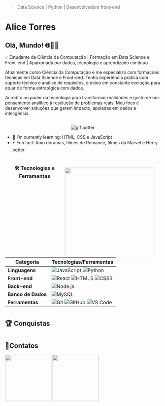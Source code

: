 >Data Science | Python | Desenvolvedora front-end
# Alice Torres
## Olá, Mundo! :globe_with_meridians:👩‍💻 
💡 Estudante de Ciência da Computação | Formação em Data Science e Front-end | Apaixonada por dados, tecnologia e aprendizado contínuo

Atualmente curso Ciência da Computação e me especializo com formações técnicas em Data Science e Front-end. Tenho experiência prática com suporte técnico e análise de requisitos, e estou em constante evolução para atuar de forma estratégica com dados.

Acredito no poder da tecnologia para transformar realidades e gosto de unir pensamento analítico à resolução de problemas reais. Meu foco é desenvolver soluções que gerem impacto, apoiadas em dados e inteligência.

##
<div align="center">
 
   ![gif potter](https://media1.tenor.com/m/3xlYGaedhAMAAAAC/happy-joy.gif)
  
</div>

- 🌱 I’m currently learning: HTML, CSS e JavaScript
- ⚡ Fun fact: Amo doramas, filmes de Romance, filmes da Marvel e Herry potter.

 #
<div align="center">
 
  <img src="https://avatars.githubusercontent.com/u/196205884?s=400&u=9ccff818fb321790e37bcb4d5637a62c16bba674&v=4" width="290" align="right" style="margin-right: 20px; vertical-align: middle; margin-top: 10px;" />
  
  ### 🛠️ Tecnologias e Ferramentas

  | Categoria       | Tecnologias/Ferramentas                                                                 |
  |-----------------|-----------------------------------------------------------------------------------------|
  | **Linguagens**  | ![JavaScript](https://img.shields.io/badge/-JavaScript-F7DF1E?style=flat&logo=javascript&logoColor=black) ![Python](https://img.shields.io/badge/-Python-3776AB?style=flat&logo=python&logoColor=white) |
  | **Front-end**   | ![React](https://img.shields.io/badge/-React-61DAFB?style=flat&logo=react&logoColor=black) ![HTML5](https://img.shields.io/badge/-HTML5-E34F26?style=flat&logo=html5&logoColor=white) ![CSS3](https://img.shields.io/badge/-CSS3-1572B6?style=flat&logo=css3&logoColor=white)|
  | **Back-end**    | ![Node.js](https://img.shields.io/badge/-Node.js-339933?style=flat&logo=node.js&logoColor=white)  |
  | **Banco de Dados** | ![MySQL](https://img.shields.io/badge/-MySQL-4479A1?style=flat&logo=mysql&logoColor=white) |
  | **Ferramentas** | ![Git](https://img.shields.io/badge/-Git-F05032?style=flat&logo=git&logoColor=white) ![GitHub](https://img.shields.io/badge/-GitHub-181717?style=flat&logo=github&logoColor=white) ![VS Code](https://img.shields.io/badge/-VS%20Code-007ACC?style=flat&logo=visual-studio-code&logoColor=white) |
</div>

#
## 🏆 Conquistas
#
## 📝Contatos
 <div>
   <a href=https://www.linkedin.com/in/alice-torres-dev/ target="_blank"><img loading="lazy" src="https://img.shields.io/badge/-LinkedIn-%230077B5?style=for-the-badge&logo=linkedin&logoColor=white" target="_blank"  width="150"></a>  
   <a href = "mailto:contato@torresalice.dev@gmail.com"><img loading="lazy" src="https://img.shields.io/badge/Gmail-D14836?style=for-the-badge&logo=gmail&logoColor=white" target="_blank" width="150"></a>
 </div>

##



